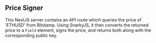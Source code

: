 ## Price Signer
This NextJS server contains an API route which queries the price of 'ETHUSD' from Bitstamp. Using SnarkyJS, it then converts the returned price to a `Field` element, signs the price, and returns both along with the corresponding public key.
